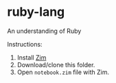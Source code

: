 # ruby-lang
An understanding of Ruby

Instructions:
1. Install [Zim](https://www.zim-wiki.org)
2. Download/clone this folder.
3. Open `notebook.zim` file with Zim.
